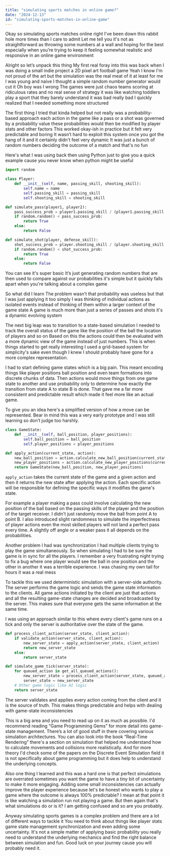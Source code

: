 ```yaml
---
title: "simulating sports matches in online game?"
date: "2024-12-13"
id: "simulating-sports-matches-in-online-game"
---
```


Okay so simulating sports matches online right I've been down this rabbit hole more times than I care to admit Let me tell you it's not as straightforward as throwing some numbers at a wall and hoping for the best especially when you’re trying to keep it feeling somewhat realistic and responsive in an online game environment

Alright so let’s unpack this thing My first real foray into this was back when I was doing a small indie project a 2D pixel art football game Yeah I know I'm not proud of the art but the simulation was the real meat of it at least for me I was young and naive I thought a simple random number generator would cut it Oh boy was I wrong The games were just chaos teams scoring at ridiculous rates and no real sense of strategy it was like watching toddlers play a sport that they barely understand it was bad really bad I quickly realized that I needed something more structured

The first thing I tried that kinda helped but not really was a probability-based approach each action in the game like a pass or a shot was governed by a probability value these probabilities would then be modified by player stats and other factors This worked okay-ish in practice but it felt very predictable and boring It wasn’t hard to exploit this system once you got the hang of it and it certainly didn't feel very dynamic It was just a bunch of random numbers deciding the outcome of a match and that's no fun

Here's what I was using back then using Python just to give you a quick example cause you never know when python might be useful

```python
import random

class Player:
    def __init__(self, name, passing_skill, shooting_skill):
        self.name = name
        self.passing_skill = passing_skill
        self.shooting_skill = shooting_skill

def simulate_pass(player1, player2):
    pass_success_prob = player1.passing_skill / (player1.passing_skill + player2.passing_skill)
    if random.random() < pass_success_prob:
        return True
    else:
        return False

def simulate_shot(player, defense_skill):
    shot_success_prob = player.shooting_skill / (player.shooting_skill + defense_skill)
    if random.random() < shot_success_prob:
        return True
    else:
        return False
```

You can see it's super basic It’s just generating random numbers that are then used to compare against our probabilities it's simple but it quickly falls apart when you're talking about a complex game

So what did I learn The problem wasn’t that probability was useless but that I was just applying it too simply I was thinking of individual actions as isolated events instead of thinking of them within a larger context of the game state A game is much more than just a series of passes and shots it's a dynamic evolving system

The next big leap was to transition to a state-based simulation I needed to track the overall status of the game like the position of the ball the location of players and so on Based on this the actions could then be evaluated with a more dynamic view of the game instead of just numbers. This is when things started to get really interesting I used a grid-based system for simplicity's sake even though I knew I should probably have gone for a more complex representation.

I had to start defining game states which is a big pain. This meant encoding things like player positions ball position and even team formations into discrete chunks of data. Then actions would move things from one game state to another and use probability only to determine how exactly the transition from state A to state B is done. That gave me a far more consistent and predictable result which made it feel more like an actual game.

To give you an idea here's a simplified version of how a move can be represented. Bear in mind this was a very early prototype and I was still learning so don’t judge too harshly.

```python
class GameState:
    def __init__(self, ball_position, player_positions):
        self.ball_position = ball_position
        self.player_positions = player_positions

def apply_action(current_state, action):
    new_ball_position = action.calculate_new_ball_position(current_state)
    new_player_positions = action.calculate_new_player_positions(current_state)
    return GameState(new_ball_position, new_player_positions)
```

`apply_action` takes the current state of the game and a given action and then it returns the new state after applying the action. Each specific action will be responsible for defining the specific ways it modifies the game's state.

For example a player making a pass could involve calculating the new position of the ball based on the passing skills of the player and the position of the target receiver. I didn't just randomly move the ball from point A to point B. I also introduced slight randomness to simulate the imperfectness of player actions even the most skilled players will not land a perfect pass every time. A slightly off angle or a weaker pass it all depends on the probabilities.

Another problem I had was synchronization I had multiple clients trying to play the game simultaneously. So when simulating I had to be sure the game is in sync for all the players. I remember a very frustrating night trying to fix a bug where one player would see the ball in one position and the other in another it was a terrible experience. I was chasing my own tail for hours it was a real mess

To tackle this we used deterministic simulation with a server-side authority. The server performs the game logic and sends the game state information to the clients. All game actions initiated by the client are just that actions and all the resulting game-state changes are decided and broadcasted by the server. This makes sure that everyone gets the same information at the same time.

I was using an approach similar to this where every client's game runs on a tick and only the server is authoritative over the state of the game.

```python
def process_client_action(server_state, client_action):
    if validate_action(server_state, client_action):
        new_server_state = apply_action(server_state, client_action)
        return new_server_state
    else:
        return server_state

def simulate_game_tick(server_state):
    for queued_action in get_all_queued_actions():
        new_server_state = process_client_action(server_state, queued_action)
        server_state = new_server_state
    # Other game logic like AI logic
    return server_state
```

The server validates and applies every action coming from the client and it is the source of truth. This makes things predictable and helps with dealing with game-state inconsistencies

This is a big area and you need to read up on it as much as possible. I'd recommend reading “Game Programming Gems” for more detail into game-state management. There’s a lot of good stuff in there covering various simulation architectures. You can also look into the book “Real-Time Rendering” there's a section on simulation that helped me understand how to calculate movements and collisions more realistically. And for more theory I'd check some of the papers on the Discrete Event Simulation field it is not specifically about game programming but it does help to understand the underlying concepts.

Also one thing I learned and this was a hard one is that perfect simulations are overrated sometimes you want the game to have a tiny bit of uncertainty to make it more engaging. Adding some small inconsistencies can actually improve the player experience because let's be honest who wants to play a game where the outcome is always 100% predictable? I mean at that point it is like watching a simulation run not playing a game. But then again that's what simulations do or is it? I am getting confused and so are you probably.

Anyway simulating sports games is a complex problem and there are a lot of different ways to tackle it You need to think about things like player stats game state management synchronization and even adding some uncertainty. It's not a simple matter of applying basic probability you really need to understand the underlying mechanics and find the right balance between simulation and fun. Good luck on your journey cause you will probably need it.
